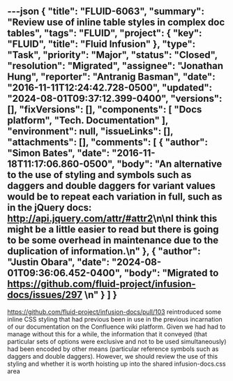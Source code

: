 ---json
{
  "title": "FLUID-6063",
  "summary": "Review use of inline table styles in complex doc tables",
  "tags": "FLUID",
  "project": {
    "key": "FLUID",
    "title": "Fluid Infusion"
  },
  "type": "Task",
  "priority": "Major",
  "status": "Closed",
  "resolution": "Migrated",
  "assignee": "Jonathan Hung",
  "reporter": "Antranig Basman",
  "date": "2016-11-11T12:24:42.728-0500",
  "updated": "2024-08-01T09:37:12.399-0400",
  "versions": [],
  "fixVersions": [],
  "components": [
    "Docs platform",
    "Tech. Documentation"
  ],
  "environment": null,
  "issueLinks": [],
  "attachments": [],
  "comments": [
    {
      "author": "Simon Bates",
      "date": "2016-11-18T11:17:06.860-0500",
      "body": "An alternative to the use of styling and symbols such as daggers and double daggers for variant values would be to repeat each variation in full, such as in the jQuery docs: <http://api.jquery.com/attr/#attr2>\n\nI think this might be a little easier to read but there is going to be some overhead in maintenance due to the duplication of information.\n"
    },
    {
      "author": "Justin Obara",
      "date": "2024-08-01T09:36:06.452-0400",
      "body": "Migrated to <https://github.com/fluid-project/infusion-docs/issues/297>&#x20;\n"
    }
  ]
}
---
<https://github.com/fluid-project/infusion-docs/pull/103> reintroduced some inline CSS styling that had previous been in use in the previous incarnation of our documentation on the Confluence wiki platform. Given we had had to manage without this for a while, the information that it conveyed (that particular sets of options were exclusive and not to be used simultaneously) had been encoded by other means (particular reference symbols such as daggers and double daggers). However, we should review the use of this styling and whether it is worth hoisting up into the shared infusion-docs.css area

        